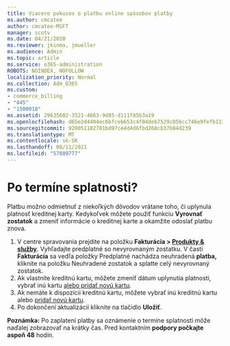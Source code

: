 ```yaml
---
title: Viacero pokusov o platbu online spôsobov platby
ms.author: cmcatee
author: cmcatee-MSFT
manager: scotv
ms.date: 04/21/2020
ms.reviewer: jkinma, jmueller
ms.audience: Admin
ms.topic: article
ms.service: o365-administration
ROBOTS: NOINDEX, NOFOLLOW
localization_priority: Normal
ms.collection: Adm_O365
ms.custom:
- commerce_billing
- "445"
- "1500018"
ms.assetid: 29635602-3521-4663-9d85-d111f85b3a19
ms.openlocfilehash: d65e2d4404ec6bfceb653c4f04deb7529c056cc746e9fefb113cdc1fd16261b1
ms.sourcegitcommit: 920051182781bd97ce4d4d6fbd268cb37b84d239
ms.translationtype: MT
ms.contentlocale: sk-SK
ms.lasthandoff: 08/11/2021
ms.locfileid: "57889777"
---
```

# <a name="past-due-account"></a>Po termíne splatnosti?

Platbu možno odmietnuť z niekoľkých dôvodov vrátane toho, či uplynula platnosť kreditnej karty. Kedykoľvek môžete použiť funkciu **Vyrovnať zostatok** a zmeniť informácie o kreditnej karte a okamžite odoslať platbu znova.

1. V centre spravovania prejdite na položku **Fakturácia > [Produkty & služby](https://go.microsoft.com/fwlink/p/?linkid=842054)**.
Vyhľadajte predplatné so nevyrovnaným zostatku. V časti **Fakturácia** sa vedľa položky Predplatné nachádza neuhradená **platba,** kliknite na položku Neuhradené zostatok a splatte celý nevyrovnaný zostatok. 
2. Ak vlastníte kreditnú kartu, môžete zmeniť dátum uplynutia platnosti, vybrať inú kartu [alebo pridať novú kartu](https://docs.microsoft.com/microsoft-365/commerce/billing-and-payments/manage-payment-methods).
3. Ak nemáte k dispozícii kreditnú kartu, môžete vybrať inú kreditnú kartu alebo [pridať novú kartu](https://docs.microsoft.com/microsoft-365/commerce/billing-and-payments/manage-payment-methods).
4. Po dokončení aktualizácií kliknite na tlačidlo **Uložiť**.

**Poznámka:** Po zaplatení platby sa oznámenie o termíne splatnosti môže naďalej zobrazovať na krátky čas. Pred kontaktním **podpory počkajte aspoň 48** hodín.
